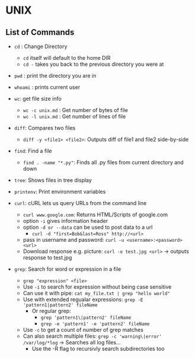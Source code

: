 # UNIX

## List of Commands

- `cd` : Change Directory
  - `cd` itself will default to the home DIR
  - `cd -` takes you back to the previous directory you were at

- `pwd` : print the directory you are in

- `whoami` : prints current user

- `wc`: get file size info
  - `wc -c unix.md` : Get number of bytes of file
  - `wc -l unix.md` : Get number of lines of file

- `diff`: Compares two files
  - `diff -y <file1> <file2>`: Outputs diff of file1 and file2 side-by-side

- `find`: Find a file
  - `find . -name "*.py"`: Finds all .py files from current directory and down

- `tree`: Shows files in tree display

- `printenv`: Print environment variables

- `curl`: cURL lets us query URLs from the command line
  - `curl www.google.com`: Returns HTML/Scripts of google.com
  - option `-i` gives information header
  - option `-d or --data` can be used to post data to a url
    - `curl -d "first=Bob&last=Ross" http://<url>`
  - pass in username and password: `curl -u <username>:<password> <url>`
  - Download response e.g. picture: `curl -o test.jpg <url>` -> outputs response to test.jpg

- `grep`: Search for word or expression in a file
  - `grep "expression" <file>`
  - Use `-i` to search for expression without being case sensitive
  - Can use it with pipe: `cat my_file.txt | grep "hello world"`
  - Use with extended regualar expressions: `grep -E 'pattern1|pattern2' fileName`
    - Or regular grep:
      - `grep 'pattern1\|pattern2' fileName`
      - `grep -e 'pattern1' -e 'pattern2' fileName`
  - Use `-c` to get a count of number of grep matches
  - Can also search multiple files: `grep -c 'warning\|error' /var/log/*log` -> Searches all log files...
    - Use the -R flag to recursivly search subdirectories too